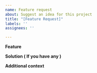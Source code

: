 ```yaml
---
name: Feature request
about: Suggest an idea for this project
title: "[Feature Request]"
labels: ''
assignees: ''

---
```


**Feature**

**Solution ( If you have any )**

**Additional context**
